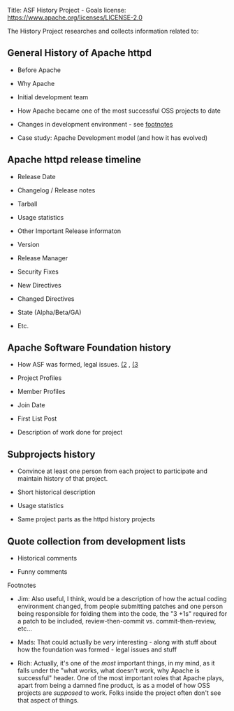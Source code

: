 Title: ASF History Project - Goals
license: https://www.apache.org/licenses/LICENSE-2.0



The History Project researches and collects information related to:

## General History of Apache httpd

- Before Apache

- Why Apache

- Initial development team

- How Apache became one of the most successful OSS projects to date

- Changes in development environment - see <a href="#foot1">footnotes</a> 

- Case study: Apache Development model (and how it has evolved)


## Apache httpd release timeline 

- Release Date

- Changelog / Release notes

- Tarball

- Usage statistics

- Other Important Release informaton

- Version

- Release Manager

- Security Fixes

- New Directives

- Changed Directives

- State (Alpha/Beta/GA)

- Etc.


## Apache Software Foundation history 

- How ASF was formed, legal issues. [(2](#foot2) , [(3](#foot3) 

- Project Profiles

- Member Profiles

- Join Date

- First List Post

- Description of work done for project


## Subprojects history

- Convince at least one person from each project to participate and maintain history of that project.

- Short historical description

- Usage statistics

- Same project parts as the httpd history projects

## Quote collection from development lists

- Historical comments

- Funny comments

<a name="foot1">Footnotes</a>

  - Jim: Also useful, I think, would be a description of how the actual coding environment changed, from people submitting patches and one person being responsible for folding them into the code, the "3 +1s" required for a patch to be included, review-then-commit vs. commit-then-review, etc...
<a name="foot2">
  
  - Mads: That could actually be _very_ interesting - along with stuff about how the foundation was formed - legal issues and stuff
  
  - Rich: Actually, it's one of the *most* important things, in my mind, as it falls under the "what works, what doesn't work, why Apache is successful" header. One of the most important roles that Apache plays, apart from being a damned fine product, is as a model of how OSS projects are *supposed* to work. Folks inside the project often don't see that aspect of things.
